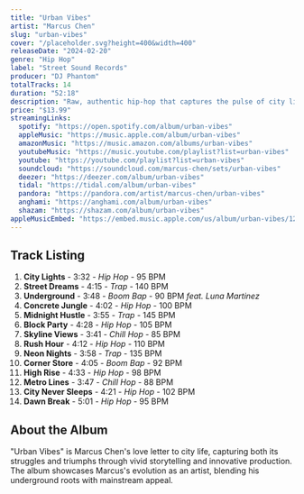 ```yaml
---
title: "Urban Vibes"
artist: "Marcus Chen"
slug: "urban-vibes"
cover: "/placeholder.svg?height=400&width=400"
releaseDate: "2024-02-20"
genre: "Hip Hop"
label: "Street Sound Records"
producer: "DJ Phantom"
totalTracks: 14
duration: "52:18"
description: "Raw, authentic hip-hop that captures the pulse of city life. Marcus Chen delivers powerful lyrics over innovative beats that blend classic boom-bap with modern trap influences."
price: "$13.99"
streamingLinks:
  spotify: "https://open.spotify.com/album/urban-vibes"
  appleMusic: "https://music.apple.com/album/urban-vibes"
  amazonMusic: "https://music.amazon.com/albums/urban-vibes"
  youtubeMusic: "https://music.youtube.com/playlist?list=urban-vibes"
  youtube: "https://youtube.com/playlist?list=urban-vibes"
  soundcloud: "https://soundcloud.com/marcus-chen/sets/urban-vibes"
  deezer: "https://deezer.com/album/urban-vibes"
  tidal: "https://tidal.com/album/urban-vibes"
  pandora: "https://pandora.com/artist/marcus-chen/urban-vibes"
  anghami: "https://anghami.com/album/urban-vibes"
  shazam: "https://shazam.com/album/urban-vibes"
appleMusicEmbed: "https://embed.music.apple.com/us/album/urban-vibes/1234567891"
---
```


## Track Listing

1. **City Lights** - 3:32 - *Hip Hop* - 95 BPM
2. **Street Dreams** - 4:15 - *Trap* - 140 BPM
3. **Underground** - 3:48 - *Boom Bap* - 90 BPM *feat. Luna Martinez*
4. **Concrete Jungle** - 4:02 - *Hip Hop* - 100 BPM
5. **Midnight Hustle** - 3:55 - *Trap* - 145 BPM
6. **Block Party** - 4:28 - *Hip Hop* - 105 BPM
7. **Skyline Views** - 3:41 - *Chill Hop* - 85 BPM
8. **Rush Hour** - 4:12 - *Hip Hop* - 110 BPM
9. **Neon Nights** - 3:58 - *Trap* - 135 BPM
10. **Corner Store** - 4:05 - *Boom Bap* - 92 BPM
11. **High Rise** - 4:33 - *Hip Hop* - 98 BPM
12. **Metro Lines** - 3:47 - *Chill Hop* - 88 BPM
13. **City Never Sleeps** - 4:21 - *Hip Hop* - 102 BPM
14. **Dawn Break** - 5:01 - *Hip Hop* - 95 BPM

## About the Album

"Urban Vibes" is Marcus Chen's love letter to city life, capturing both its struggles and triumphs through vivid storytelling and innovative production. The album showcases Marcus's evolution as an artist, blending his underground roots with mainstream appeal.
